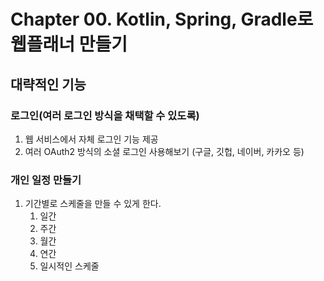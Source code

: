 # Chapter 00. Kotlin, Spring, Gradle로 웹플래너 만들기

## 대략적인 기능

### 로그인(여러 로그인 방식을 채택할 수 있도록)

1. 웹 서비스에서 자체 로그인 기능 제공
2. 여러 OAuth2 방식의 소셜 로그인 사용해보기 (구글, 깃헙, 네이버, 카카오 등)

### 개인 일정 만들기

1. 기간별로 스케줄을 만들 수 있게 한다.
   1. 일간
   2. 주간
   3. 월간
   4. 연간
   5. 일시적인 스케줄
